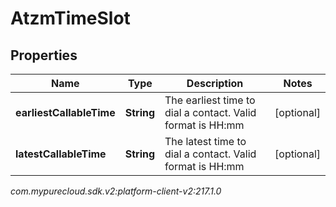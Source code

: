 # AtzmTimeSlot


## Properties

| Name | Type | Description | Notes |
| ------------ | ------------- | ------------- | ------------- |
| **earliestCallableTime** | **String** | The earliest time to dial a contact. Valid format is HH:mm |  [optional] |
| **latestCallableTime** | **String** | The latest time to dial a contact. Valid format is HH:mm |  [optional] |




_com.mypurecloud.sdk.v2:platform-client-v2:217.1.0_
